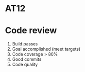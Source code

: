 # AT12

# Code review

1. Build passes
1. Goal accomplished (meet targets)
1. Code coverage > 80%
1. Good commits
1. Code quality

